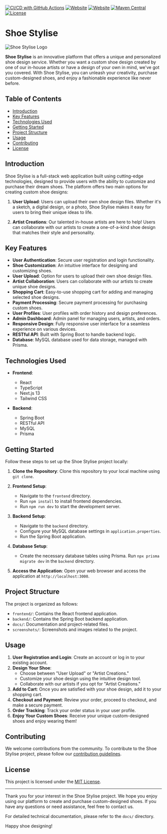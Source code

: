 [![CI/CD with GitHub Actions](https://github.com/ieecois/shoepee/actions/workflows/CI-CD-BE.yml/badge.svg)](https://github.com/ieecois/shoepee/actions/workflows/CI-CD-BE.yml)
[![Website](https://img.shields.io/static/v1?label=Website&message=Shoepee&color=blue)](https://shoepee.vercel.app/)
[![Website](https://img.shields.io/static/v1?label=Facebook&message=Shoepee&color=yellow)](https://www.facebook.com/shoepeefpt)
[![Maven Central](https://maven-badges.herokuapp.com/maven-central/org.asciidoctor/asciidoctor-maven-plugin/badge.svg)](https://maven-badges.herokuapp.com/maven-central/org.asciidoctor/asciidoctor-maven-plugin)
[![License](https://img.shields.io/badge/license-MIT-lightgrey.svg)](https://raw.githubusercontent.com/mono0926/NativePopup/master/LICENSEhttps://github.com/ieecois/shoepee/blob/main/LICENSE)


# Shoe Stylise

![Shoe Stylise Logo](link_to_logo.png)

**Shoe Stylise** is an innovative platform that offers a unique and personalized shoe design service. Whether you want a custom shoe design created by one of our in-house artists or have a design of your own in mind, we've got you covered. With Shoe Stylise, you can unleash your creativity, purchase custom-designed shoes, and enjoy a fashionable experience like never before.

## Table of Contents

- [Introduction](#introduction)
- [Key Features](#key-features)
- [Technologies Used](#technologies-used)
- [Getting Started](#getting-started)
- [Project Structure](#project-structure)
- [Usage](#usage)
- [Contributing](#contributing)
- [License](#license)

## Introduction

Shoe Stylise is a full-stack web application built using cutting-edge technologies, designed to provide users with the ability to customize and purchase their dream shoes. The platform offers two main options for creating custom shoe designs:

1. **User Upload**: Users can upload their own shoe design files. Whether it's a sketch, a digital design, or a photo, Shoe Stylise makes it easy for users to bring their unique ideas to life.

2. **Artist Creations**: Our talented in-house artists are here to help! Users can collaborate with our artists to create a one-of-a-kind shoe design that matches their style and personality.

## Key Features

- **User Authentication**: Secure user registration and login functionality.
- **Shoe Customization**: An intuitive interface for designing and customizing shoes.
- **User Upload**: Option for users to upload their own shoe design files.
- **Artist Collaboration**: Users can collaborate with our artists to create unique shoe designs.
- **Shopping Cart**: Easy-to-use shopping cart for adding and managing selected shoe designs.
- **Payment Processing**: Secure payment processing for purchasing custom shoes.
- **User Profiles**: User profiles with order history and design preferences.
- **Admin Dashboard**: Admin panel for managing users, artists, and orders.
- **Responsive Design**: Fully responsive user interface for a seamless experience on various devices.
- **RESTful API**: Built with Spring Boot to handle backend logic.
- **Database**: MySQL database used for data storage, managed with Prisma.

## Technologies Used

- **Frontend**:
  - React
  - TypeScript
  - Next.js 13
  - Tailwind CSS

- **Backend**:
  - Spring Boot
  - RESTful API
  - MySQL
  - Prisma

## Getting Started

Follow these steps to set up the Shoe Stylise project locally:

1. **Clone the Repository**: Clone this repository to your local machine using `git clone`.

2. **Frontend Setup**:
   - Navigate to the `frontend` directory.
   - Run `npm install` to install frontend dependencies.
   - Run `npm run dev` to start the development server.

3. **Backend Setup**:
   - Navigate to the `backend` directory.
   - Configure your MySQL database settings in `application.properties`.
   - Run the Spring Boot application.

4. **Database Setup**:
   - Create the necessary database tables using Prisma. Run `npx prisma migrate dev` in the `backend` directory.

5. **Access the Application**: Open your web browser and access the application at `http://localhost:3000`.

## Project Structure

The project is organized as follows:

- `frontend/`: Contains the React frontend application.
- `backend/`: Contains the Spring Boot backend application.
- `docs/`: Documentation and project-related files.
- `screenshots/`: Screenshots and images related to the project.

## Usage

1. **User Registration and Login**: Create an account or log in to your existing account.
2. **Design Your Shoe**:
   - Choose between "User Upload" or "Artist Creations."
   - Customize your shoe design using the intuitive design tool.
   - Collaborate with our artists if you opt for "Artist Creations."
3. **Add to Cart**: Once you are satisfied with your shoe design, add it to your shopping cart.
4. **Checkout and Payment**: Review your order, proceed to checkout, and make a secure payment.
5. **Order Tracking**: Track your order status in your user profile.
6. **Enjoy Your Custom Shoes**: Receive your unique custom-designed shoes and enjoy wearing them!

## Contributing

We welcome contributions from the community. To contribute to the Shoe Stylise project, please follow our [contribution guidelines](CONTRIBUTING.md).

## License

This project is licensed under the [MIT License](LICENSE).

---

Thank you for your interest in the Shoe Stylise project. We hope you enjoy using our platform to create and purchase custom-designed shoes. If you have any questions or need assistance, feel free to contact us.

For detailed technical documentation, please refer to the `docs/` directory.

Happy shoe designing!
